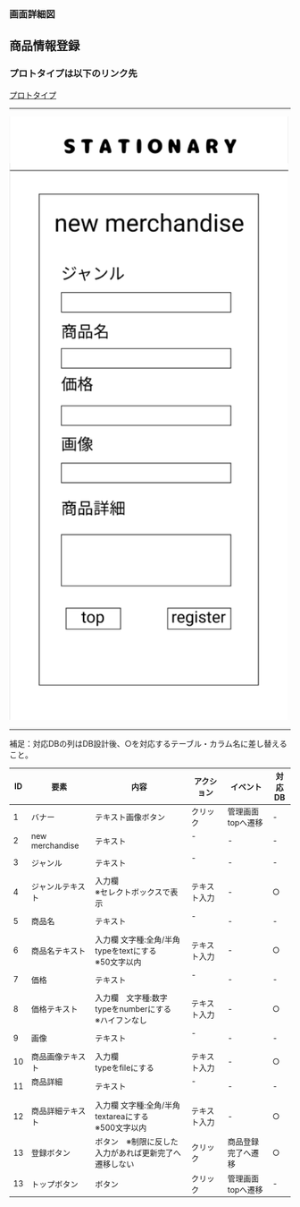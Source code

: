 ### 画面詳細図
## 商品情報登録
### プロトタイプは以下のリンク先
[プロトタイプ](https://www.figma.com/file/YN8g4ahM3raStzCZMDXhNA/stationary?node-id=1%3A2)
*****
<img src="img/商品情報登録.png" width="500">

*****
補足：対応DBの列はDB設計後、○を対応するテーブル・カラム名に差し替えること。

| ID | 要素 | 内容 | アクション | イベント | 対応DB |
|----|------|-----|------------|---------|-------|
|1   |バナー　　　　　        |テキスト画像ボタン|クリック   |管理画面topへ遷移|-|
|2   |new merchandise       |テキスト　　　　　|-    　　　|-        　　　   |-|
|3   |ジャンル　　　　       |テキスト　　　　　|-    　　　|-        　　　   |-|
|4   |ジャンルテキスト       |入力欄<br>※セレクトボックスで表示|テキスト入力|- |○|
|5   |商品名　　　　　       |テキスト　　　　　|-    　　　|-        　　　   |-|
|6   |商品名テキスト　       |入力欄 文字種:全角/半角<br>typeをtextにする<br>※50文字以内|テキスト入力|-|○|
|7   |価格     　　　       |テキスト　　　　　|-    　　　|-        　　　   |-|
|8   |価格テキスト　　       |入力欄　文字種:数字<br>typeをnumberにする<br>※ハイフンなし|テキスト入力|-|○|
|9   |画像　　　      　　  |テキスト　　　　　|-    　　　|-        　　　   |-|
|10  |商品画像テキスト       |入力欄<br>typeをfileにする|テキスト入力|-　   |○|
|11  |商品詳細     　　　　 |テキスト　　　　　|-    　　　|-        　　　   |-|
|12  |商品詳細テキスト　　　|入力欄 文字種:全角/半角<br>textareaにする<br>※500文字以内|テキスト入力|-        　　　   |○|
|13  |登録ボタン　　　      |ボタン　※制限に反した入力があれば更新完了へ遷移しない|クリック|商品登録完了へ遷移　　|○|
|13  |トップボタン　　　     |ボタン　　　　　　|クリック　　|管理画面topへ遷移　　|-|

